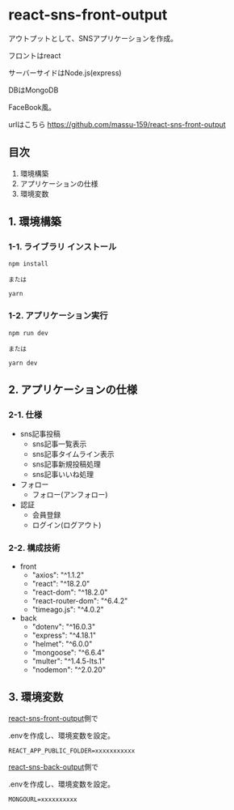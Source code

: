 # react-sns-front-output
アウトプットとして、SNSアプリケーションを作成。

フロントはreact

サーバーサイドはNode.js(express)

DBはMongoDB

FaceBook風。


urlはこちら
https://github.com/massu-159/react-sns-front-output


## 目次
1. 環境構築
2. アプリケーションの仕様
3. 環境変数

## 1. 環境構築

### 1-1. ライブラリ インストール

```
npm install

または

yarn
```

### 1-2. アプリケーション実行

```
npm run dev

または

yarn dev
```

## 2. アプリケーションの仕様

### 2-1. 仕様
- sns記事投稿
  - sns記事一覧表示
  - sns記事タイムライン表示
  - sns記事新規投稿処理
  - sns記事いいね処理
- フォロー
  - フォロー(アンフォロー)
- 認証
  - 会員登録
  - ログイン(ログアウト)


### 2-2. 構成技術
- front
  - "axios": "^1.1.2"
  - "react": "^18.2.0"
  - "react-dom": "^18.2.0"
  - "react-router-dom": "^6.4.2"
  - "timeago.js": "^4.0.2"
- back
  - "dotenv": "^16.0.3"
  - "express": "^4.18.1"
  - "helmet": "^6.0.0"
  - "mongoose": "^6.6.4"
  - "multer": "^1.4.5-lts.1"
  - "nodemon": "^2.0.20"

## 3. 環境変数

[react-sns-front-output](https://github.com/massu-159/react-sns-front-output)側で

.envを作成し、環境変数を設定。
```
REACT_APP_PUBLIC_FOLDER=xxxxxxxxxxx
```

[react-sns-back-output](https://github.com/massu-159/react-sns-back-output)側で

.envを作成し、環境変数を設定。
```
MONGOURL=xxxxxxxxxx
```
